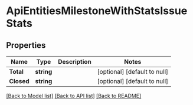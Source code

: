 # ApiEntitiesMilestoneWithStatsIssueStats

## Properties
Name | Type | Description | Notes
------------ | ------------- | ------------- | -------------
**Total** | **string** |  | [optional] [default to null]
**Closed** | **string** |  | [optional] [default to null]

[[Back to Model list]](../README.md#documentation-for-models) [[Back to API list]](../README.md#documentation-for-api-endpoints) [[Back to README]](../README.md)


